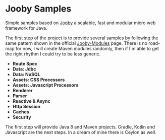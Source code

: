 # Jooby Samples
Simple samples based on [Jooby](http://jooby.org) a scalable, fast and modular micro web framework for Java. 

The first step of the project is to provide several samples by following the same pattern shown in the official [Jooby-Modules](http://jooby.org/modules) page.
There is no road-map for now, I will create Maven modules randomly, then if I'm able to get the right rhythm I could try to be less generic.

* **Route Spec**
* **Data: Jdbc**
* **Data: NoSQL**
* **Assets: CSS Processors**
* **Assets: Javascript Processors**
* **Renderer**
* **Parser**
* **Reactive & Async**
* **Http Session**
* **Caches**
* **Security**

The first step will provide Java 8 and Maven projects. Gradle, Kotlin and Javascript are the next steps.
In a dream of mine there is Ceylon as well.